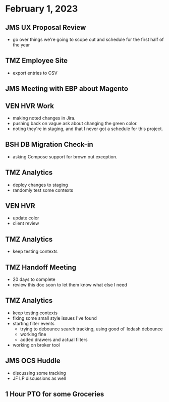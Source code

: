 # February 1, 2023

## JMS UX Proposal Review
- go over things we're going to scope out and schedule for the first half of the year

## TMZ Employee Site
- export entries to CSV

## JMS Meeting with EBP about Magento

## VEN HVR Work
- making noted changes in Jira.
- pushing back on vague ask about changing the green color.
- noting they're in staging, and that I never got a schedule for this project.

## BSH DB Migration Check-in
- asking Compose support for brown out exception.

## TMZ Analytics
- deploy changes to staging
- randomly test some contexts

## VEN HVR
- update color
- client review

## TMZ Analytics
- keep testing contexts

## TMZ Handoff Meeting
- 20 days to complete
- review this doc soon to let them know what else I need

## TMZ Analytics
- keep testing contexts
- fixing some small style issues I've found
- starting filter events
	- trying to debounce search tracking, using good ol' lodash debounce
	- working fine
	- added drawers and actual filters
- working on broker tool

## JMS OCS Huddle
- discussing some tracking
- JF LP discussions as well

## 1 Hour PTO for some Groceries